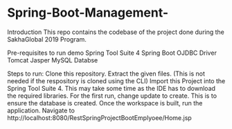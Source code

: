 # Spring-Boot-Management-


Introduction
This repo contains the codebase of the project done during the SakhaGlobal 2019 Program.

Pre-requisites to run demo
Spring Tool Suite 4 Spring Boot OJDBC Driver Tomcat Jasper MySQL Databse

Steps to run:
Clone this repository. Extract the given files. (This is not needed if the respository is cloned using the CLI) Import this Project into the Spring Tool Suite 4. This may take some time as the IDE has to download the required libraries. For the first run, change update to create. This is to ensure the database is created. Once the workspace is built, run the application. Navigate to http://localhost:8080/RestSpringProjectBootEmplyoee/Home.jsp

